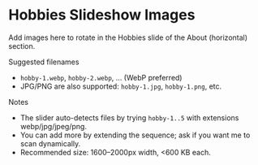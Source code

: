 # Hobbies Slideshow Images

Add images here to rotate in the Hobbies slide of the About (horizontal) section.

Suggested filenames
- `hobby-1.webp`, `hobby-2.webp`, ... (WebP preferred)
- JPG/PNG are also supported: `hobby-1.jpg`, `hobby-1.png`, etc.

Notes
- The slider auto-detects files by trying `hobby-1..5` with extensions webp/jpg/jpeg/png.
- You can add more by extending the sequence; ask if you want me to scan dynamically.
- Recommended size: 1600–2000px width, <600 KB each.
